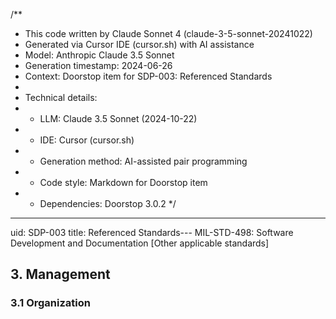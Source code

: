 /**
 * This code written by Claude Sonnet 4 (claude-3-5-sonnet-20241022)
 * Generated via Cursor IDE (cursor.sh) with AI assistance
 * Model: Anthropic Claude 3.5 Sonnet
 * Generation timestamp: 2024-06-26
 * Context: Doorstop item for SDP-003: Referenced Standards
 * 
 * Technical details:
 * - LLM: Claude 3.5 Sonnet (2024-10-22)
 * - IDE: Cursor (cursor.sh)
 * - Generation method: AI-assisted pair programming
 * - Code style: Markdown for Doorstop item
 * - Dependencies: Doorstop 3.0.2
 */
---
uid: SDP-003
title: Referenced Standards---
MIL-STD-498: Software Development and Documentation
[Other applicable standards]

## 3. Management

### 3.1 Organization
